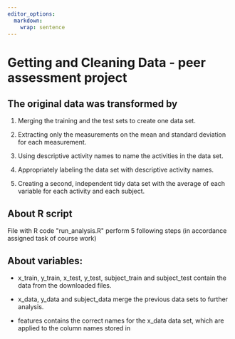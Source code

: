 ```yaml
---
editor_options: 
  markdown: 
    wrap: sentence
---
```


# Getting and Cleaning Data - peer assessment project

## The original data was transformed by

1.  Merging the training and the test sets to create one data set.

2.  Extracting only the measurements on the mean and standard deviation for each measurement.

3.  Using descriptive activity names to name the activities in the data set.

4.  Appropriately labeling the data set with descriptive activity names.

5.  Creating a second, independent tidy data set with the average of each variable for each activity and each subject.

## About R script 

File with R code "run_analysis.R" perform 5 following steps (in accordance assigned task of course work)

## About variables:

-   x_train, y_train, x_test, y_test, subject_train and subject_test contain the data from the downloaded files.

-    x_data, y_data and subject_data merge the previous data sets to further analysis.

-    features contains the correct names for the x_data data set, which are applied to the column names stored in

